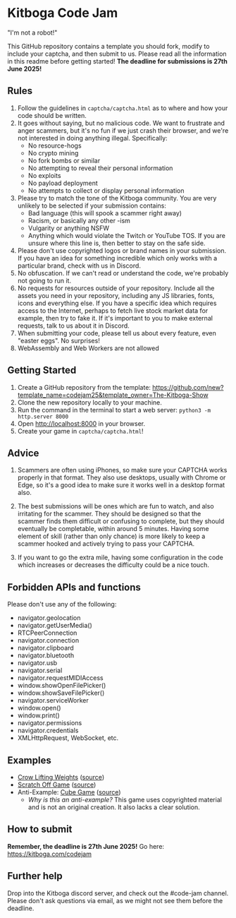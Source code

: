 # Kitboga Code Jam
"I'm not a robot!"

This GitHub repository contains a template you should fork, modify to include your captcha, and then submit to us. Please read all the information in this readme before getting started!
**The deadline for submissions is 27th June 2025!**

## Rules
1. Follow the guidelines in `captcha/captcha.html` as to where and how your code should be written.
2. It goes without saying, but no malicious code. We want to frustrate and anger scammers, but it's no fun if we just crash their browser, and we're not interested in doing anything illegal. Specifically:
    - No resource-hogs
    - No crypto mining
    - No fork bombs or similar
    - No attempting to reveal their personal information
    - No exploits
    - No payload deployment
    - No attempts to collect or display personal information
3. Please try to match the tone of the Kitboga community. You are very unlikely to be selected if your submission contains:
    - Bad language (this will spook a scammer right away)
    - Racism, or basically any other -ism
    - Vulgarity or anything NSFW
    - Anything which would violate the Twitch or YouTube TOS. If you are unsure where this line is, then better to stay on the safe side.
4. Please don't use copyrighted logos or brand names in your submission. If you have an idea for something incredible which only works with a particular brand, check with us in Discord.
5. No obfuscation. If we can't read or understand the code, we're probably not going to run it.
6. No requests for resources outside of your repository. Include all the assets you need in your repository, including any JS libraries, fonts, icons and everything else. If you have a specific idea which requires access to the Internet, perhaps to fetch live stock market data for example, then try to fake it. If it's important to you to make external requests, talk to us about it in Discord.
7. When submitting your code, please tell us about every feature, even "easter eggs". No surprises!
8. WebAssembly and Web Workers are not allowed

## Getting Started
1. Create a GitHub repository from the template: https://github.com/new?template_name=codejam25&template_owner=The-Kitboga-Show
2. Clone the new repository locally to your machine.
3. Run the command in the terminal to start a web server: `python3 -m http.server 8000`
4. Open [http://localhost:8000](http://localhost:8000) in your browser.
5. Create your game in `captcha/captcha.html`!

## Advice
1. Scammers are often using iPhones, so make sure your CAPTCHA works properly in that format. They also use desktops, usually with Chrome or Edge, so it's a good idea to make sure it works well in a desktop format also.

2. The best submissions will be ones which are fun to watch, and also irritating for the scammer. They should be designed so that the scammer finds them difficult or confusing to complete, but they should eventually be completable, within around 5 minutes. Having some element of skill (rather than only chance) is more likely to keep a scammer hooked and actively trying to pass your CAPTCHA.

3. If you want to go the extra mile, having some configuration in the code which increases or decreases the difficulty could be a nice touch.

## Forbidden APIs and functions
Please don't use any of the following:
- navigator.geolocation
- navigator.getUserMedia()
- RTCPeerConnection
- navigator.connection
- navigator.clipboard
- navigator.bluetooth
- navigator.usb
- navigator.serial
- navigator.requestMIDIAccess
- window.showOpenFilePicker()
- window.showSaveFilePicker()
- navigator.serviceWorker
- window.open()
- window.print()
- navigator.permissions
- navigator.credentials
- XMLHttpRequest, WebSocket, etc.

## Examples
- [Crow Lifting Weights](https://courageousmayonnaise.github.io/codejam25-crow-lifting-weights/) ([source](https://github.com/CourageousMayonnaise/codejam25-crow-lifting-weights))
- [Scratch Off Game](https://courageousmayonnaise.github.io/codejam25-scratch-off/) ([source](https://github.com/CourageousMayonnaise/codejam25-scratch-off))
- Anti-Example: [Cube Game](https://courageousmayonnaise.github.io/codejam25-cube-game/) ([source](https://github.com/CourageousMayonnaise/codejam25-cube-game))
  - *Why is this an anti-example?* This game uses copyrighted material and is not an original creation. It also lacks a clear solution.

## How to submit
**Remember, the deadline is 27th June 2025!**
Go here: https://kitboga.com/codejam

## Further help
Drop into the Kitboga discord server, and check out the #code-jam channel. Please don't ask questions via email, as we might not see them before the deadline.
